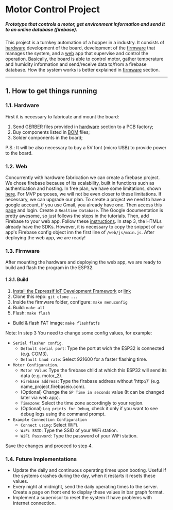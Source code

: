 # Motor Control Project
##### Prototype that controls a motor, get environment information and send it to an online database (firebase).

This project is a turnkey automation of a hopper in a industry. It consists of [hardware](hardware/) development of the board, development of the [firmware](firmware/) that manages the system, and a [web](web/) app that supervise and control the operation.
Basically, the board is able to control motor, gather temperature and humidity information and send/receive data to/from a firebase database. How the system works is better explained in [firmware](firmware/) section.
______________
## 1. How to get things running

###  1.1. Hardware

First it is necessary to fabricate and mount the board:

1. Send GERBER files provided in [hardware](hardware/GERBER/) section to a PCB factory;
2. Buy components listed in [BOM](hardware/BOM.pdf) files;
3. Solder components in the board;

P.S.: It will be also necessary to buy a 5V font (micro USB) to provide power to the board.

### 1.2. Web

Concurrently with hardware fabrication we can create a firebase project. We chose firebase because of its scalability, built in functions such as authentication and hosting.
In free plan, we have some limitations, shown [here](https://firebase.google.com/pricing?authuser=0). For MVP purposes, we will not be even closer to these limitations. If necessary, we can upgrade our plan. 
To create a project we need to have a google account, if you use Gmail, you already have one. Then access this [page](https://console.firebase.google.com/?pli=1) and login. Create a `Realtime Database`. The Google documentation is pretty awesome, so just follows the steps in the tutorials.
Then, add Firebase to your web app. Follow these [instructions](https://firebase.google.com/docs/web/setup). In step 3, the HTMLs already have the SDKs. However, it is necessary to copy the snippet of our app's Firebase config object inn the first line of `/web/js/main.js`.
After deploying the web app, we are ready!

### 1.3. Firmware

After mounting the hardware and deploying the web app, we are ready to build and flash the program in the ESP32. 


#### 1.3.1. Build
1. [Install the Espressif IoT Development Framework](https://github.com/espressif/esp-idf) or [link](https://docs.espressif.com/projects/esp-idf/en/latest/esp32/get-started/)
2. Clone this repo: `git clone ...`
3. Inside the firmware folder, configure: `make menuconfig`
4. Build: `make all`
5. Flash: `make flash`

* Build & flash FAT image: `make flashfatfs`

Note: In step 3 You need to change some config values, for example:

* `Serial flasher config`. 
	+ `Default serial port`: Type the port at wich the ESP32 is connected (e.g. COM3). 
	+ `Default baud rate`: Select 921600 for a faster flashing time.
* `Motor Configuration`. 
	+ `Motor Value`: Type the firebase child at which this ESP32 will send its data (e.g. motor_2).
	+ `Firebase address`: Type the firabase address without 'http://' (e.g. name_project.firebaseio.com). 
	+ (Optional) Change the `SP Time in seconds` value (It can be changed later via web app).
	+ `Timezone`: Select the time zone accordingly to your region.
	+ (Optional) `Log prints for Debug`, check it only if you want to see debug logs using the command prompt.
* `Example Connection Configuration`
	+ `Connect using`: Select WiFi.
	+ `WiFi SSID`: Type the SSID of your WiFi station.
	+ `WiFi Password`: Type the password of your WiFi station.

Save the changes and proceed to step 4.

### 1.4. Future Implementations

+ Update the daily and continuous operating times upon booting. Useful if the systems crashes during the day, when it restarts it resets these values.
+ Every night at midnight, send the daily operating times to the server. Create a page on front end to display these values in bar graph format.
+ Implement a supervisor to reset the system if have problems with internet connection.



